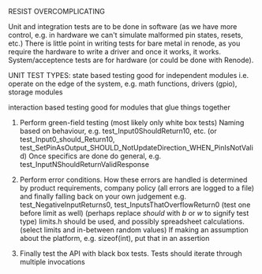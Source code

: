 <!-- SPDX-License-Identifier: zlib-acknowledgement -->
RESIST OVERCOMPLICATING

Unit and integration tests are to be done in software (as we have more control, e.g. in hardware we can't simulate malformed pin states, resets, etc.)
There is little point in writing tests for bare metal in renode, as you require the hardware to write a driver and once it works, it works.
System/acceptence tests are for hardware (or could be done with Renode).

UNIT TEST TYPES:
state based testing good for independent modules i.e. operate on the edge of the system, 
e.g. math functions, drivers (gpio), storage modules

interaction based testing good for modules that glue things together


1. Perform green-field testing (most likely only white box tests)
Naming based on behaviour, e.g. test_Input0ShouldReturn10, etc. 
(or test_Input0_should_Return10, test_SetPinAsOutput_SHOULD_NotUpdateDirection_WHEN_PinIsNotValid)
Once specifics are done do general, e.g. test_InputNShouldReturnValidResponse

2. Perform error conditions. How these errors are handled is determined by product requirements,
company policy (all errors are logged to a file) and finally falling back on your own judgement
e.g. test_NegativeInputReturns0, test_InputsThatOverflowReturn0 (test one before limit as well)
(perhaps replace _should_ with _b_ or _w_ to signify test type)
limits.h should be used, and possibly spreadsheet calculations.
(select limits and in-between random values)
If making an assumption about the platform, e.g. sizeof(int), put that in an assertion

3. Finally test the API with black box tests. 
Tests should iterate through multiple invocations
